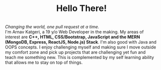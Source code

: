 <h1 align = "center">Hello There!</h1>
<br>
<em>Changing the world, one pull request at a time.</em>
<br>
 I'm Arnav Katgeri, a 19 y/o Web Developer in the making. My areas of interest are <b>C++, HTML, CSS/Bootstrap, JavaScript and the MERN (MongoDB, Express, ReactJS, Node.js) Stack</b>. 
 I'm also good with Java and OOPS concepts. I enjoy challenging myself and making sure I move outside my comfort zone and pick up projects that are challenging yet fun 
 and teach me something new. This is complemented by my self learning ability that
 allows me to stay on top of things.
 <a href = "https://upload.wikimedia.org/wikipedia/commons/1/18/ISO_C%2B%2B_Logo.svg"

<!---
arnavk09/arnavk09 is a ✨ special ✨ repository because its `README.md` (this file) appears on your GitHub profile.
You can click the Preview link to take a look at your changes.
--->
